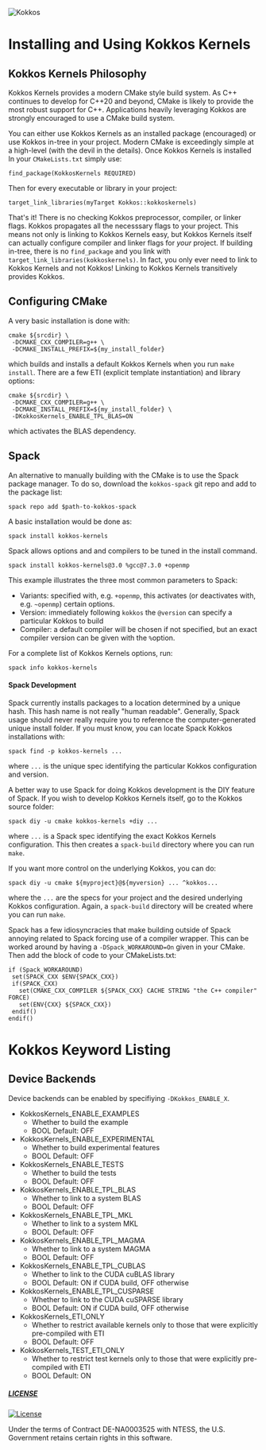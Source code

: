 ![Kokkos](https://avatars2.githubusercontent.com/u/10199860?s=200&v=4)

# Installing and Using Kokkos Kernels

## Kokkos Kernels Philosophy
Kokkos Kernels provides a modern CMake style build system.
As C++ continues to develop for C++20 and beyond, CMake is likely to provide the most robust support
for C++.  Applications heavily leveraging Kokkos are strongly encouraged to use a CMake build system.

You can either use Kokkos Kernels as an installed package (encouraged) or use Kokkos in-tree in your project.
Modern CMake is exceedingly simple at a high-level (with the devil in the details).
Once Kokkos Kernels is installed In your `CMakeLists.txt` simply use:
````
find_package(KokkosKernels REQUIRED)
````
Then for every executable or library in your project:
````
target_link_libraries(myTarget Kokkos::kokkoskernels)
````
That's it! There is no checking Kokkos preprocessor, compiler, or linker flags.
Kokkos propagates all the necesssary flags to your project.
This means not only is linking to Kokkos Kernels easy, but Kokkos Kernels itself can actually configure compiler and linker flags for *your* 
project. If building in-tree, there is no `find_package` and you link with `target_link_libraries(kokkoskernels)`.
In fact, you only ever need to link to Kokkos Kernels and not Kokkos!
Linking to Kokkos Kernels transitively provides Kokkos.


## Configuring CMake
A very basic installation is done with:
````
cmake ${srcdir} \
 -DCMAKE_CXX_COMPILER=g++ \
 -DCMAKE_INSTALL_PREFIX=${my_install_folder}
````
which builds and installs a default Kokkos Kernels when you run `make install`.
There are a few ETI (explicit template instantiation) and library options:
````
cmake ${srcdir} \
 -DCMAKE_CXX_COMPILER=g++ \
 -DCMAKE_INSTALL_PREFIX=${my_install_folder} \
 -DKokkosKernels_ENABLE_TPL_BLAS=ON
```` 
which activates the BLAS dependency.

## Spack
An alternative to manually building with the CMake is to use the Spack package manager.
To do so, download the `kokkos-spack` git repo and add to the package list:
````
spack repo add $path-to-kokkos-spack
````
A basic installation would be done as:
````
spack install kokkos-kernels
````
Spack allows options and and compilers to be tuned in the install command.
````
spack install kokkos-kernels@3.0 %gcc@7.3.0 +openmp
````
This example illustrates the three most common parameters to Spack:
* Variants: specified with, e.g. `+openmp`, this activates (or deactivates with, e.g. `~openmp`) certain options.
* Version:  immediately following `kokkos` the `@version` can specify a particular Kokkos to build
* Compiler: a default compiler will be chosen if not specified, but an exact compiler version can be given with the `%`option.

For a complete list of Kokkos Kernels options, run:
````
spack info kokkos-kernels
````

#### Spack Development
Spack currently installs packages to a location determined by a unique hash. This hash name is not really "human readable".
Generally, Spack usage should never really require you to reference the computer-generated unique install folder. 
If you must know, you can locate Spack Kokkos installations with:
````
spack find -p kokkos-kernels ...
````
where `...` is the unique spec identifying the particular Kokkos configuration and version.

A better way to use Spack for doing Kokkos development is the DIY feature of Spack.
If you wish to develop Kokkos Kernels itself, go to the Kokkos source folder:
````
spack diy -u cmake kokkos-kernels +diy ... 
````
where `...` is a Spack spec identifying the exact Kokkos Kernels configuration.
This then creates a `spack-build` directory where you can run `make`.

If you want more control on the underlying Kokkos, you can do:
````
spack diy -u cmake ${myproject}@${myversion} ... ^kokkos...
````
where the `...` are the specs for your project and the desired underlying Kokkos configuration.
Again, a `spack-build` directory will be created where you can run `make`.

Spack has a few idiosyncracies that make building outside of Spack annoying related to Spack forcing use of a compiler wrapper. This can be worked around by having a `-DSpack_WORKAROUND=On` given in your CMake. Then add the block of code to your CMakeLists.txt:

````
if (Spack_WORKAROUND)
 set(SPACK_CXX $ENV{SPACK_CXX})
 if(SPACK_CXX)
   set(CMAKE_CXX_COMPILER ${SPACK_CXX} CACHE STRING "the C++ compiler" FORCE)
   set(ENV{CXX} ${SPACK_CXX})
 endif()
endif()
````

# Kokkos Keyword Listing

## Device Backends
Device backends can be enabled by specifiying `-DKokkos_ENABLE_X`.

* KokkosKernels_ENABLE_EXAMPLES
  * Whether to build the example
  * BOOL Default: OFF
* KokkosKernels_ENABLE_EXPERIMENTAL
  * Whether to build experimental features
  * BOOL Default: OFF
* KokkosKernels_ENABLE_TESTS
  * Whether to build the tests
  * BOOL Default: OFF
* KokkosKernels_ENABLE_TPL_BLAS
  * Whether to link to a system BLAS
  * BOOL Default: OFF
* KokkosKernels_ENABLE_TPL_MKL
  * Whether to link to a system MKL
  * BOOL Default: OFF
* KokkosKernels_ENABLE_TPL_MAGMA
  * Whether to link to a system MAGMA
  * BOOL Default: OFF
* KokkosKernels_ENABLE_TPL_CUBLAS
  * Whether to link to the CUDA cuBLAS library
  * BOOL Default: ON if CUDA build, OFF otherwise
* KokkosKernels_ENABLE_TPL_CUSPARSE
  * Whether to link to the CUDA cuSPARSE library
  * BOOL Default: ON if CUDA build, OFF otherwise
* KokkosKernels_ETI_ONLY
  * Whether to restrict available kernels only to those that were explicitly pre-compiled with ETI
  * BOOL Default: OFF
* KokkosKernels_TEST_ETI_ONLY
  * Whether to restrict test kernels only to those that were explicitly pre-compiled with ETI
  * BOOL Default: ON

##### [LICENSE](https://github.com/kokkos/kokkos/blob/devel/LICENSE)

[![License](https://img.shields.io/badge/License-BSD%203--Clause-blue.svg)](https://opensource.org/licenses/BSD-3-Clause)

Under the terms of Contract DE-NA0003525 with NTESS,
the U.S. Government retains certain rights in this software.
